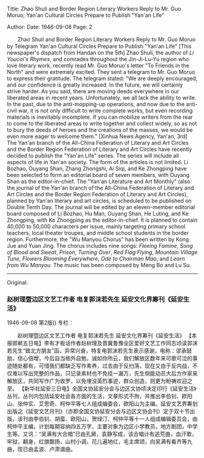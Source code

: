 Title: Zhao Shuli and Border Region Literary Workers Reply to Mr. Guo Moruo; Yan'an Cultural Circles Prepare to Publish "Yan'an Life"

Author:
Date: 1946-09-08
Page: 2

　　Zhao Shuli and Border Region Literary Workers
    Reply to Mr. Guo Moruo by Telegram
    Yan'an Cultural Circles Prepare to Publish "Yan'an Life"
    [This newspaper's dispatch from Handan on the 5th] Zhao Shuli, the author of *Li Youcai's Rhymes*, and comrades throughout the Jin-Ji-Lu-Yu region who love literary work, recently read Mr. Guo Moruo's letter "To Friends in the North" and were extremely excited. They sent a telegram to Mr. Guo Moruo to express their gratitude. The telegram stated: "We are deeply encouraged, and our confidence is greatly increased. In the future, we will certainly strive harder. As you said, there are moving deeds everywhere in our liberated areas in recent years. Unfortunately, we all lack the ability to write. In the past, due to the anti-mopping-up operations, and now due to the anti-civil war, it is not only difficult to write complete works, but even recording materials is inevitably incomplete. If you can mobilize writers from the rear to come to the liberated areas to write together and collect widely, so as not to bury the deeds of heroes and the creations of the masses, we would be even more eager to welcome them."
    [Xinhua News Agency, Yan'an, 3rd] The Yan'an branch of the All-China Federation of Literary and Art Circles and the Border Region Federation of Literary and Art Circles have recently decided to publish the "Yan'an Life" series. The series will include all aspects of life in Yan'an society. The form of the articles is not limited. Li Bozhao, Ouyang Shan, Zhang Zhongshi, Ai Siqi, and Ke Zhongping have been selected to form an editorial board of seven members, with Ouyang Shan as the editor-in-chief. The "Yan'an Literature and Art Monthly" (also the journal of the Yan'an branch of the All-China Federation of Literary and Art Circles and the Border Region Federation of Literary and Art Circles), planned by Yan'an literary and art circles, is scheduled to be published on Double Tenth Day. The journal will be edited by an eleven-member editorial board composed of Li Bozhao, Hu Man, Ouyang Shan, He Luting, and Ke Zhongping, with Ke Zhongping as the editor-in-chief. It is planned to contain 40,000 to 50,000 characters per issue, mainly targeting primary school teachers, local theater troupes, and middle school students in the border region. Furthermore, the "Wu Manyou Chorus" has been written by Kong Jue and Yuan Jing. The chorus includes nine songs: *Fleeing Famine*, *Song of Blood and Sweat*, *Prison*, *Turning Over*, *Red Flag Flying*, *Mountain Village Tune*, *Flowers Blooming Everywhere*, *Ode to Chairman Mao*, and *Learn from Wu Manyou*. The music has been composed by Meng Bo and Lu Su.



<hr /> 

Original: 


### 赵树理暨边区文艺工作者  电复郭沫若先生  延安文化界筹刊《延安生活》

1946-09-08
第2版()
专栏：

　　赵树理暨边区文艺工作者
    电复郭沫若先生
    延安文化界筹刊《延安生活》
    【本报邯郸五日电】李有才板话作者赵树理及晋冀鲁豫全区爱好文艺工作同志顷读郭沫若先生“致北方朋友”函，异常兴奋，特复电郭沫若先生表示感谢，电称：谬承鼓励，信心倍增，今后自当格外自勉，诚如你所云，我们解放区数年来可歌可泣的事迹随处都有，可惜我们都缺乏写作素养，过去由于反扫荡，现在又由于反内战，不仅难以写出完整的作品，只记录素材也不免挂一漏万，先生倘能动员大后方作家来解放区，共同写作广为收罗，以免埋没英烈事迹，群众创造，则更为盼祷欢迎之至。
    【新华社延安三日电】全国文协延安分会与边区文协顷决定印行《延安生活》丛刊，丛刊内包括延安社会各方面的生活，文章形式不拘，并推出李伯钊、欧阳山、张仲实、艾思奇、柯仲平等七人组成编委会，欧阳山为主编。延安文艺界筹划出版之《延安文艺月刊》（亦即全国文协延安分会与边区文协会刊）定于双十节出版，该刊由李伯钊、胡蛮、欧阳山，贺绿汀、柯仲平等十一人组成编辑委员会，由柯仲平主编，计划每期容纳四五万字，主要对象为边区小学教员，地方剧团，中学生等。又讯：“吴满有大合唱”已由孔厥，袁静写成，该合唱计有逃荒曲，血汗歌，牢狱，翻身，红旗飘扬，山村小调，花儿遍地红，毛主席颂，向吴满有看齐等九曲，现已由孟波、卢肃谱曲。
